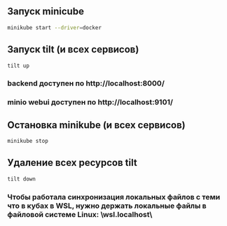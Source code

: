 ## Запуск minicube

```bash
minikube start --driver=docker
```

## Запуск tilt (и всех сервисов)

```bash
tilt up
```

### backend доступен по http://localhost:8000/

### minio webui доступен по http://localhost:9101/

## Остановка minikube (и всех сервисов)

```bash
minikube stop
```

## Удаление всех ресурсов tilt

```bash
tilt down
```

### Чтобы работала синхронизация локальных файлов с теми что в кубах в WSL, нужно держать локальные файлы в файловой системе Linux: \\wsl.localhost\ 